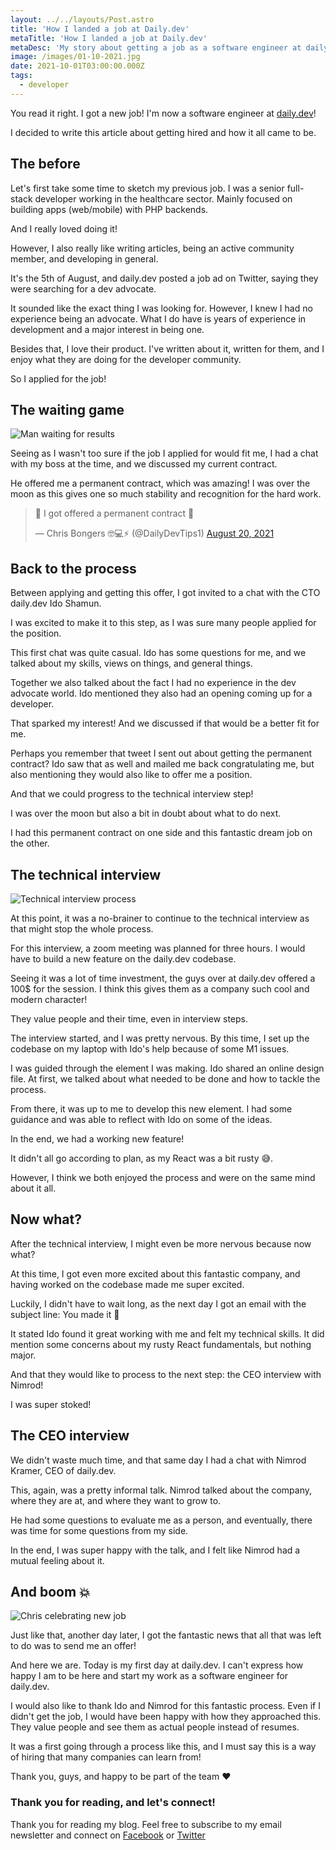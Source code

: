```yaml
---
layout: ../../layouts/Post.astro
title: 'How I landed a job at Daily.dev'
metaTitle: 'How I landed a job at Daily.dev'
metaDesc: 'My story about getting a job as a software engineer at daily.dev'
image: /images/01-10-2021.jpg
date: 2021-10-01T03:00:00.000Z
tags:
  - developer
---
```


You read it right. I got a new job!
I'm now a software engineer at [daily.dev](http://daily.dev/)!

I decided to write this article about getting hired and how it all came to be.

## The before

Let's first take some time to sketch my previous job.
I was a senior full-stack developer working in the healthcare sector. Mainly focused on building apps (web/mobile) with PHP backends.

And I really loved doing it!

However, I also really like writing articles, being an active community member, and developing in general.

It's the 5th of August, and daily.dev posted a job ad on Twitter, saying they were searching for a dev advocate.

It sounded like the exact thing I was looking for. However, I knew I had no experience being an advocate.
What I do have is years of experience in development and a major interest in being one.

Besides that, I love their product. I've written about it, written for them, and I enjoy what they are doing for the developer community.

So I applied for the job!

## The waiting game

![Man waiting for results](https://images.unsplash.com/photo-1513530534585-c7b1394c6d51?ixid=MnwxMjA3fDB8MHxwaG90by1wYWdlfHx8fGVufDB8fHx8&ixlib=rb-1.2.1&auto=format&fit=crop&w=1471&q=80)

Seeing as I wasn't too sure if the job I applied for would fit me, I had a chat with my boss at the time, and we discussed my current contract.

He offered me a permanent contract, which was amazing!
I was over the moon as this gives one so much stability and recognition for the hard work.

<blockquote class="twitter-tweet"><p lang="en" dir="ltr">🎉 I got offered a permanent contract 🎉</p>&mdash; Chris Bongers 🤓💻⚡️ (@DailyDevTips1) <a href="https://twitter.com/DailyDevTips1/status/1428639004157677568?ref_src=twsrc%5Etfw">August 20, 2021</a></blockquote> <script async src="https://platform.twitter.com/widgets.js" charset="utf-8"></script>

## Back to the process

Between applying and getting this offer, I got invited to a chat with the CTO daily.dev Ido Shamun.

I was excited to make it to this step, as I was sure many people applied for the position.

This first chat was quite casual. Ido has some questions for me, and we talked about my skills, views on things, and general things.

Together we also talked about the fact I had no experience in the dev advocate world. Ido mentioned they also had an opening coming up for a developer.

That sparked my interest! And we discussed if that would be a better fit for me.

Perhaps you remember that tweet I sent out about getting the permanent contract?
Ido saw that as well and mailed me back congratulating me, but also mentioning they would also like to offer me a position.

And that we could progress to the technical interview step!

I was over the moon but also a bit in doubt about what to do next.

I had this permanent contract on one side and this fantastic dream job on the other.

## The technical interview

![Technical interview process](https://images.unsplash.com/photo-1486312338219-ce68d2c6f44d?ixid=MnwxMjA3fDB8MHxwaG90by1wYWdlfHx8fGVufDB8fHx8&ixlib=rb-1.2.1&auto=format&fit=crop&w=1472&q=80)

At this point, it was a no-brainer to continue to the technical interview as that might stop the whole process.

For this interview, a zoom meeting was planned for three hours. I would have to build a new feature on the daily.dev codebase.

Seeing it was a lot of time investment, the guys over at daily.dev offered a 100$ for the session. I think this gives them as a company such cool and modern character!

They value people and their time, even in interview steps.

The interview started, and I was pretty nervous. By this time, I set up the codebase on my laptop with Ido's help because of some M1 issues.

I was guided through the element I was making. Ido shared an online design file. At first, we talked about what needed to be done and how to tackle the process.

From there, it was up to me to develop this new element.
I had some guidance and was able to reflect with Ido on some of the ideas.

In the end, we had a working new feature!

It didn't all go according to plan, as my React was a bit rusty 😅.

However, I think we both enjoyed the process and were on the same mind about it all.

## Now what?

After the technical interview, I might even be more nervous because now what?

At this time, I got even more excited about this fantastic company, and having worked on the codebase made me super excited.

Luckily, I didn't have to wait long, as the next day I got an email with the subject line: You made it 🚀

It stated Ido found it great working with me and felt my technical skills.
It did mention some concerns about my rusty React fundamentals, but nothing major.

And that they would like to process to the next step: the CEO interview with Nimrod!

I was super stoked!

## The CEO interview

We didn't waste much time, and that same day I had a chat with Nimrod Kramer, CEO of daily.dev.

This, again, was a pretty informal talk. Nimrod talked about the company, where they are at, and where they want to grow to.

He had some questions to evaluate me as a person, and eventually, there was time for some questions from my side.

In the end, I was super happy with the talk, and I felt like Nimrod had a mutual feeling about it.

## And boom 💥

![Chris celebrating new job](https://cdn.hashnode.com/res/hashnode/image/upload/v1632723236785/YwR1KtVKT.jpeg)

Just like that, another day later, I got the fantastic news that all that was left to do was to send me an offer!

And here we are. Today is my first day at daily.dev.
I can't express how happy I am to be here and start my work as a software engineer for daily.dev.

I would also like to thank Ido and Nimrod for this fantastic process.
Even if I didn't get the job, I would have been happy with how they approached this. They value people and see them as actual people instead of resumes.

It was a first going through a process like this, and I must say this is a way of hiring that many companies can learn from!

Thank you, guys, and happy to be part of the team ❤️

### Thank you for reading, and let's connect!

Thank you for reading my blog. Feel free to subscribe to my email newsletter and connect on [Facebook](https://www.facebook.com/DailyDevTipsBlog) or [Twitter](https://twitter.com/DailyDevTips1)
